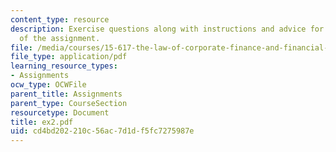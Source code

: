 ```yaml
---
content_type: resource
description: Exercise questions along with instructions and advice for the completion
  of the assignment.
file: /media/courses/15-617-the-law-of-corporate-finance-and-financial-markets-spring-2004/cd4bd202210c56ac7d1df5fc7275987e_ex2.pdf
file_type: application/pdf
learning_resource_types:
- Assignments
ocw_type: OCWFile
parent_title: Assignments
parent_type: CourseSection
resourcetype: Document
title: ex2.pdf
uid: cd4bd202-210c-56ac-7d1d-f5fc7275987e
---
```

